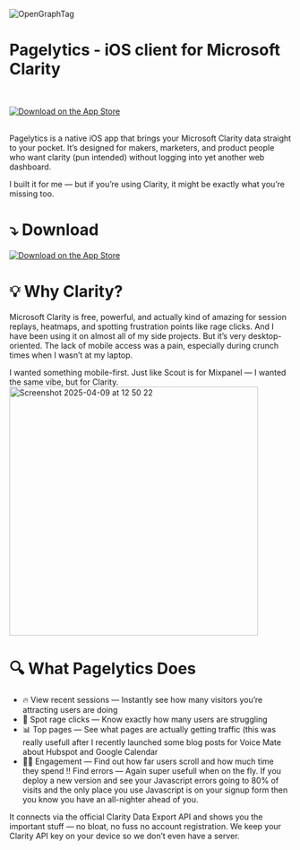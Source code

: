 
![OpenGraphTag](https://github.com/user-attachments/assets/51ceb074-6b4d-4f44-a2e6-aeb85ae55f4d)

# Pagelytics - iOS client for Microsoft Clarity

<br>

[![Download on the App Store](https://developer.apple.com/assets/elements/badges/download-on-the-app-store.svg)](https://apps.apple.com/us/app/pagelytics/id6744327148)

<br>
Pagelytics is a native iOS app that brings your Microsoft Clarity data straight to your pocket. It’s designed for makers, marketers, and product people who want clarity (pun intended) without logging into yet another web dashboard.

I built it for me — but if you’re using Clarity, it might be exactly what you’re missing too.

# ⤵️ Download

[![Download on the App Store](https://developer.apple.com/assets/elements/badges/download-on-the-app-store.svg)](https://apps.apple.com/us/app/pagelytics/id6744327148)

# 💡 Why Clarity?
Microsoft Clarity is free, powerful, and actually kind of amazing for session replays, heatmaps, and spotting frustration points like rage clicks. And I have been using it on almost all of my side projects. But it’s very desktop-oriented. The lack of mobile access was a pain, especially during crunch times when I wasn’t at my laptop.

I wanted something mobile-first. Just like Scout is for Mixpanel — I wanted the same vibe, but for Clarity.
<img width="444" alt="Screenshot 2025-04-09 at 12 50 22" src="https://github.com/user-attachments/assets/0ddf907e-19a9-4d91-bfe5-c77e21594874" />


# 🔍 What Pagelytics Does
- 🔥 View recent sessions — Instantly see how many visitors you’re attracting users are doing
- 🎯 Spot rage clicks — Know exactly how many users are struggling
- 📊 Top pages — See what pages are actually getting traffic (this was really usefull after I recently launched some blog posts for Voice Mate about Hubspot and Google Calendar
- 💪🏻 Engagement — Find out how far users scroll and how much time they spend
‼️ Find errors — Again super usefull when on the fly. If you deploy a new version and see your Javascript errors going to 80% of visits and the only place you use Javascript is on your signup form then you know you have an all-nighter ahead of you.

It connects via the official Clarity Data Export API and shows you the important stuff — no bloat, no fuss no account registration. We keep your Clarity API key on your device so we don’t even have a server.
